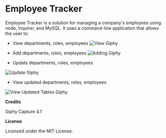 # Employee Tracker

Employee Tracker is a solution for managing a company's employees using node, inquirer, and MySQL. It uses a command-line application that allows the user to:

* View departments, roles, employees
![View Giphy](view.gif)

* Add departments, roles, employees
![Adding Giphy](add.gif)

* Update departments, roles, employees

![Update Giphy](update.gif)

* View updated departments, roles, employees

![View Updated Tables Giphy](view2.gif)

**Credits**

Giphy Capture 4.1

**License**

Licensed under the MIT License.